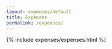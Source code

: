 ```yaml
---
layout: expenses/default
title: Expenses
permalink: /expenses/
---
```


{% include expenses/expenses.html %}
